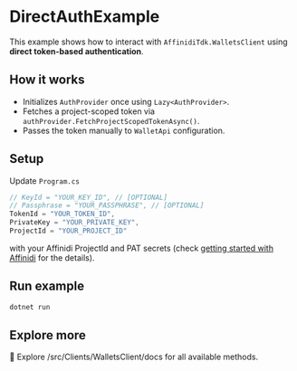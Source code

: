 # DirectAuthExample

This example shows how to interact with `AffinidiTdk.WalletsClient` using **direct token-based authentication**.

## How it works

- Initializes `AuthProvider` once using `Lazy<AuthProvider>`.
- Fetches a project-scoped token via `authProvider.FetchProjectScopedTokenAsync()`.
- Passes the token manually to `WalletApi` configuration.

## Setup

Update `Program.cs` 

```csharp
// KeyId = "YOUR_KEY_ID", // [OPTIONAL]
// Passphrase = "YOUR_PASSPHRASE", // [OPTIONAL] 
TokenId = "YOUR_TOKEN_ID",
PrivateKey = "YOUR_PRIVATE_KEY",
ProjectId = "YOUR_PROJECT_ID"
```

with your Affinidi ProjectId and PAT secrets (check [getting started with Affinidi](https://docs.affinidi.com/docs/get-started/create-project/) for the details).

## Run example

```bash
dotnet run
```

## Explore more

👀 Explore /src/Clients/WalletsClient/docs for all available methods.
